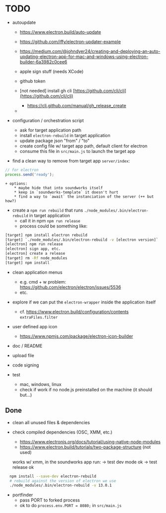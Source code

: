 # TODO


- autoupdate 
    + https://www.electron.build/auto-update
    + https://github.com/iffy/electron-updater-example

    + https://medium.com/@johndyer24/creating-and-deploying-an-auto-updating-electron-app-for-mac-and-windows-using-electron-builder-6a3982c0cee6 

    + apple sign stuff (needs XCode)
    + github token


    + [not needed] install gh cli [https://github.com/cli/cli](https://github.com/cli/cli)
        * https://cli.github.com/manual/gh_release_create
    + 
    
- configuration / orchestration script
    + ask for target application path
    + install `electron-rebuild` in target application
    + update package json "from" / "to"
    + create config file w/ target app path, default client for electron
    + consume this file in `src/main.js` to launch the target app

- find a clean way to remove from target app `server/index`:
``` js  
// for electron
process.send('ready');
```
    + options:
        * maybe hide that into soundworks itself
        * keep in `soundworks-template` it doesn't hurt
        * find a way to `await` the instanciation of the server (++ but how?)
    
- create a `npm run rebuild` that runs `./node_modules/.bin/electron-rebuild` in target application
    + call it in npm `npm run release`
    + process could be something like:

```sh
[target] npm install electron rebuild
[target] `./node_modules/.bin/electron-rebuild -v [electron version]` 
[electron] npm run release
[electron] sign app, etc.
[electron] create a release
[target] rm -Rf node_modules
[target] npm install
```

- clean application menus
    + e.g. cmd + w problem: https://github.com/electron/electron/issues/5536
    + etc.

- explore if we can put the `electron-wrapper` inside the application itself
    + cf. https://www.electron.build/configuration/contents `extraFiles.filter`

- user defined app icon
    + https://www.npmjs.com/package/electron-icon-builder

- doc / README

- upload file
- code signing
- test
    + mac, windows, linux
    + check if work if no node.js preinstalled on the machine (it should but...)

## Done

- clean all unused files & dependencies

- check compiled dependencies (OSC, XMM, etc.)
    + https://www.electronjs.org/docs/tutorial/using-native-node-modules
    + https://www.electron.build/tutorials/two-package-structure (not used)

    works w/ xmm, in the soundworks app run:
    -> test dev mode ok
    -> test release ok

```sh
  npm install --save-dev electron-rebuild
  # rebuild against the version of electron we use
  ./node_modules/.bin/electron-rebuild -v 13.0.1 
```

- portfinder
    + pass PORT to forked process
    + ok to do `process.env.PORT = 8080;` in `src/main.js`


